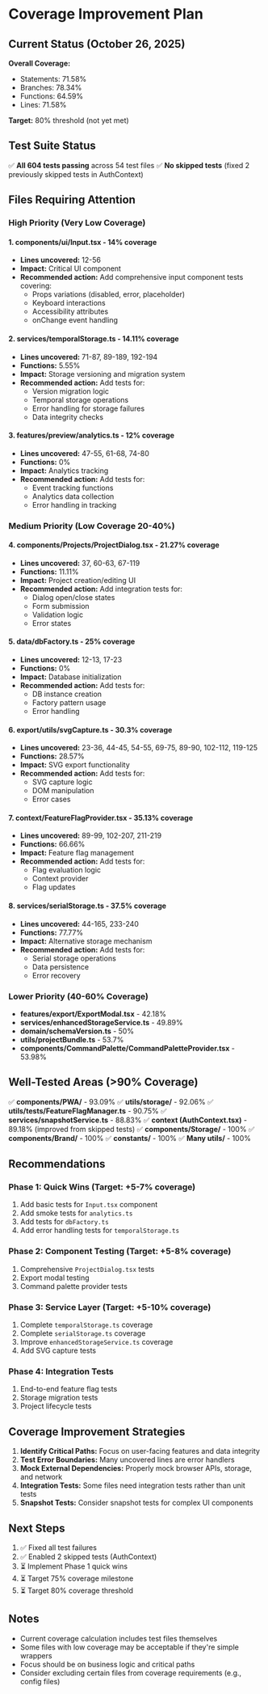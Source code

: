 # Coverage Improvement Plan

## Current Status (October 26, 2025)

**Overall Coverage:**

- Statements: 71.58%
- Branches: 78.34%
- Functions: 64.59%
- Lines: 71.58%

**Target:** 80% threshold (not yet met)

## Test Suite Status

✅ **All 604 tests passing** across 54 test files
✅ **No skipped tests** (fixed 2 previously skipped tests in AuthContext)

## Files Requiring Attention

### High Priority (Very Low Coverage)

#### 1. **components/ui/Input.tsx** - 14% coverage

- **Lines uncovered:** 12-56
- **Impact:** Critical UI component
- **Recommended action:** Add comprehensive input component tests covering:
  - Props variations (disabled, error, placeholder)
  - Keyboard interactions
  - Accessibility attributes
  - onChange event handling

#### 2. **services/temporalStorage.ts** - 14.11% coverage

- **Lines uncovered:** 71-87, 89-189, 192-194
- **Functions:** 5.55%
- **Impact:** Storage versioning and migration system
- **Recommended action:** Add tests for:
  - Version migration logic
  - Temporal storage operations
  - Error handling for storage failures
  - Data integrity checks

#### 3. **features/preview/analytics.ts** - 12% coverage

- **Lines uncovered:** 47-55, 61-68, 74-80
- **Functions:** 0%
- **Impact:** Analytics tracking
- **Recommended action:** Add tests for:
  - Event tracking functions
  - Analytics data collection
  - Error handling in tracking

### Medium Priority (Low Coverage 20-40%)

#### 4. **components/Projects/ProjectDialog.tsx** - 21.27% coverage

- **Lines uncovered:** 37, 60-63, 67-119
- **Functions:** 11.11%
- **Impact:** Project creation/editing UI
- **Recommended action:** Add integration tests for:
  - Dialog open/close states
  - Form submission
  - Validation logic
  - Error states

#### 5. **data/dbFactory.ts** - 25% coverage

- **Lines uncovered:** 12-13, 17-23
- **Functions:** 0%
- **Impact:** Database initialization
- **Recommended action:** Add tests for:
  - DB instance creation
  - Factory pattern usage
  - Error handling

#### 6. **export/utils/svgCapture.ts** - 30.3% coverage

- **Lines uncovered:** 23-36, 44-45, 54-55, 69-75, 89-90, 102-112, 119-125
- **Functions:** 28.57%
- **Impact:** SVG export functionality
- **Recommended action:** Add tests for:
  - SVG capture logic
  - DOM manipulation
  - Error cases

#### 7. **context/FeatureFlagProvider.tsx** - 35.13% coverage

- **Lines uncovered:** 89-99, 102-207, 211-219
- **Functions:** 66.66%
- **Impact:** Feature flag management
- **Recommended action:** Add tests for:
  - Flag evaluation logic
  - Context provider
  - Flag updates

#### 8. **services/serialStorage.ts** - 37.5% coverage

- **Lines uncovered:** 44-165, 233-240
- **Functions:** 77.77%
- **Impact:** Alternative storage mechanism
- **Recommended action:** Add tests for:
  - Serial storage operations
  - Data persistence
  - Error recovery

### Lower Priority (40-60% Coverage)

- **features/export/ExportModal.tsx** - 42.18%
- **services/enhancedStorageService.ts** - 49.89%
- **domain/schemaVersion.ts** - 50%
- **utils/projectBundle.ts** - 53.7%
- **components/CommandPalette/CommandPaletteProvider.tsx** - 53.98%

## Well-Tested Areas (>90% Coverage)

✅ **components/PWA/** - 93.09%
✅ **utils/storage/** - 92.06%
✅ **utils/**tests**/FeatureFlagManager.ts** - 90.75%
✅ **services/snapshotService.ts** - 88.83%
✅ **context (AuthContext.tsx)** - 89.18% (improved from skipped tests)
✅ **components/Storage/** - 100%
✅ **components/Brand/** - 100%
✅ **constants/** - 100%
✅ **Many utils/** - 100%

## Recommendations

### Phase 1: Quick Wins (Target: +5-7% coverage)

1. Add basic tests for `Input.tsx` component
2. Add smoke tests for `analytics.ts`
3. Add tests for `dbFactory.ts`
4. Add error handling tests for `temporalStorage.ts`

### Phase 2: Component Testing (Target: +5-8% coverage)

1. Comprehensive `ProjectDialog.tsx` tests
2. Export modal testing
3. Command palette provider tests

### Phase 3: Service Layer (Target: +5-10% coverage)

1. Complete `temporalStorage.ts` coverage
2. Complete `serialStorage.ts` coverage
3. Improve `enhancedStorageService.ts` coverage
4. Add SVG capture tests

### Phase 4: Integration Tests

1. End-to-end feature flag tests
2. Storage migration tests
3. Project lifecycle tests

## Coverage Improvement Strategies

1. **Identify Critical Paths:** Focus on user-facing features and data integrity
2. **Test Error Boundaries:** Many uncovered lines are error handlers
3. **Mock External Dependencies:** Properly mock browser APIs, storage, and network
4. **Integration Tests:** Some files need integration tests rather than unit tests
5. **Snapshot Tests:** Consider snapshot tests for complex UI components

## Next Steps

1. ✅ Fixed all test failures
2. ✅ Enabled 2 skipped tests (AuthContext)
3. ⏳ Implement Phase 1 quick wins
4. ⏳ Target 75% coverage milestone
5. ⏳ Target 80% coverage threshold

## Notes

- Current coverage calculation includes test files themselves
- Some files with low coverage may be acceptable if they're simple wrappers
- Focus should be on business logic and critical paths
- Consider excluding certain files from coverage requirements (e.g., config files)
